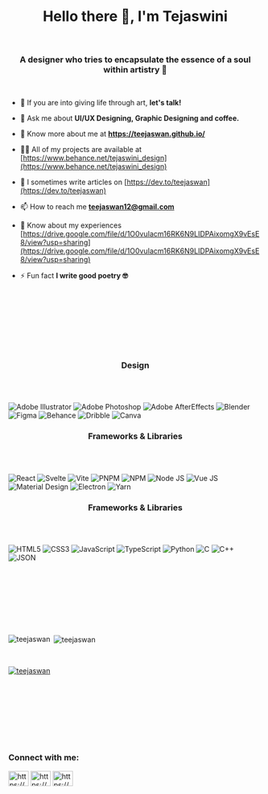 <h1 align="center">Hello there 👋, I'm Tejaswini</h1>
<br>
<h3 align="center">A designer who tries to encapsulate the essence of a soul within artistry 🎨 </h3>
<br>

- 👯 If you are into giving life through art, **let's talk!**

- 💬 Ask me about **UI/UX Designing, Graphic Designing and coffee.**

- 🤝 Know more about me at **https://teejaswan.github.io/**

- 👨‍💻 All of my projects are available at [https://www.behance.net/tejaswini_design](https://www.behance.net/tejaswini_design)

- 📝 I sometimes write articles on [https://dev.to/teejaswan](https://dev.to/teejaswan)

- 📫 How to reach me **teejaswan12@gmail.com**

- 📄 Know about my experiences [https://drive.google.com/file/d/1O0vuIacm16RK6N9LIDPAixomgX9vEsE8/view?usp=sharing](https://drive.google.com/file/d/1O0vuIacm16RK6N9LIDPAixomgX9vEsE8/view?usp=sharing)

- ⚡ Fun fact **I write good poetry 🤓**

<br><br>
---
<br><br>

<p align="center">
  <h3 align="center">Design</h3>
<br><br>

![Adobe Illustrator](https://img.shields.io/badge/Adobe%20Illustrator-FF9A00?style=for-the-badge&logo=adobe%20illustrator&logoColor=white)
![Adobe Photoshop](https://img.shields.io/badge/Adobe%20Photoshop-31A8FF?style=for-the-badge&logo=Adobe%20Photoshop&logoColor=black) 
![Adobe AfterEffects](https://img.shields.io/badge/Adobe%20after%20affects-CF96FD?style=for-the-badge&logo=Adobe%20after%20effects&logoColor=393665)
![Blender](https://img.shields.io/badge/blender-%23F5792A.svg?style=for-the-badge&logo=blender&logoColor=white)
![Figma](https://img.shields.io/badge/Figma-F24E1E?style=for-the-badge&logo=figma&logoColor=white)
![Behance](https://img.shields.io/badge/Behance-0054F7?style=for-the-badge&logo=behance&logoColor=white)
![Dribble](https://img.shields.io/badge/Dribbble-EA4C89?style=for-the-badge&logo=dribbble&logoColor=white)
![Canva](https://img.shields.io/badge/Canva-%2300C4CC.svg?&style=for-the-badge&logo=Canva&logoColor=white)
</p>

<p align="center">
  <h3 align="center">Frameworks & Libraries</h3>
<br><br>

![React](https://img.shields.io/badge/React-20232A?style=for-the-badge&logo=react&logoColor=61DAFB)
![Svelte](https://img.shields.io/badge/Svelte-4A4A55?style=for-the-badge&logo=svelte&logoColor=FF3E00)
![Vite](https://img.shields.io/badge/Vite-B73BFE?style=for-the-badge&logo=vite&logoColor=FFD62E)
![PNPM](https://img.shields.io/badge/pnpm-yellow?style=for-the-badge&logo=pnpm&logoColor=white)
![NPM](https://img.shields.io/badge/npm-CB3837?style=for-the-badge&logo=npm&logoColor=white)
![Node JS](https://img.shields.io/badge/Node%20js-339933?style=for-the-badge&logo=nodedotjs&logoColor=white)
![Vue JS](https://img.shields.io/badge/Vue%20js-35495E?style=for-the-badge&logo=vuedotjs&logoColor=4FC08D)
![Material Design](https://img.shields.io/badge/material%20design-757575?style=for-the-badge&logo=material%20design&logoColor=white)
![Electron](https://img.shields.io/badge/Electron-2B2E3A?style=for-the-badge&logo=electron&logoColor=9FEAF9)
![Yarn](https://img.shields.io/badge/Yarn-2C8EBB?style=for-the-badge&logo=yarn&logoColor=white)
</p>

<p align="center">
  <h3 align="center">Frameworks & Libraries</h3>
<br><br>

![HTML5](https://img.shields.io/badge/HTML5-E34F26?style=for-the-badge&logo=html5&logoColor=white)
![CSS3](https://img.shields.io/badge/CSS3-1572B6?style=for-the-badge&logo=css3&logoColor=white)
![JavaScript](https://img.shields.io/badge/JavaScript-323330?style=for-the-badge&logo=javascript&logoColor=F7DF1E)
![TypeScript](https://img.shields.io/badge/TypeScript-007ACC?style=for-the-badge&logo=typescript&logoColor=white)
![Python](https://img.shields.io/badge/Python-FFD43B?style=for-the-badge&logo=python&logoColor=blue)
![C](https://img.shields.io/badge/C-00599C?style=for-the-badge&logo=c&logoColor=white)
![C++](https://img.shields.io/badge/C%2B%2B-00599C?style=for-the-badge&logo=c%2B%2B&logoColor=white)
![JSON](https://img.shields.io/badge/json-5E5C5C?style=for-the-badge&logo=json&logoColor=white)
</p>

<br><br>
---
<br><br>
<p><img align="left" src="https://github-readme-stats.vercel.app/api/top-langs?username=teejaswan&show_icons=true&locale=en&layout=compact" alt="teejaswan" /></p>
<p>&nbsp;<img align="center" src="https://github-readme-stats.vercel.app/api?username=teejaswan&show_icons=true&locale=en" alt="teejaswan" /></p>
<br>
<p align="left"> <a href="https://github.com/ryo-ma/github-profile-trophy"><img src="https://github-profile-trophy.vercel.app/?username=teejaswan" alt="teejaswan" /></a> </p>


<br><br>
---
<br><br>

<h3 align="left">Connect with me:</h3>
<p align="left">
<a href="https://linkedin.com/in/https://www.linkedin.com/in/tejaswini-design/" target="blank"><img align="center" src="https://raw.githubusercontent.com/rahuldkjain/github-profile-readme-generator/master/src/images/icons/Social/linked-in-alt.svg" alt="https://www.linkedin.com/in/tejaswini-design/" height="30" width="40" /></a>
<a href="https://www.behance.net/https://www.behance.net/tejaswini_design" target="blank"><img align="center" src="https://raw.githubusercontent.com/rahuldkjain/github-profile-readme-generator/master/src/images/icons/Social/behance.svg" alt="https://www.behance.net/tejaswini_design" height="30" width="40" /></a>
<a href="https://dribbble.com/https://dribbble.com/teejaswan" target="blank"><img align="center" src="https://raw.githubusercontent.com/rahuldkjain/github-profile-readme-generator/master/src/images/icons/Social/dribbble.svg" alt="https://dribbble.com/teejaswan" height="30" width="40" /></a>
</p>
